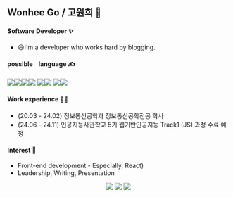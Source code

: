 ## Wonhee Go / 고원희 👋

#### Software Developer ✨
- 😄I'm a developer who works hard by blogging.
  
#### possibleㅤlanguage ✍
  <img src="https://img.shields.io/badge/React-61DAFB?style=for-the-badge&logo=React&logoColor=white"><img src="https://img.shields.io/badge/JavaScript-F7DF1E?style=for-the-badge&logo=JavaScript&logoColor=white"><img src="https://img.shields.io/badge/HTML5-E34F26?style=for-the-badge&logo=HTML5&logoColor=white"><img src="https://img.shields.io/badge/CSS-1572B6?style=for-the-badge&logo=CSS3&logoColor=white">
  <img src="https://img.shields.io/badge/node.js-5FA04E?style=for-the-badge&logo=nodedotjs&logoColor=white"><img src="https://img.shields.io/badge/Python-3776AB?style=for-the-badge&logo=Python&logoColor=white">
  <img src="https://img.shields.io/badge/MySQL-4479A1?style=for-the-badge&logo=mysql&logoColor=white"><img src="https://img.shields.io/badge/Oracle-F80000?style=for-the-badge&logo=oracle&logoColor=white">

#### Work experience 🤹‍♀️
- (20.03 - 24.02) 정보통신공학과 정보통신공학전공 학사
- (24.06 - 24.11) 인공지능사관학교 5기 웹기반인공지능 Track1 (JS) 과정 수료 예정

#### Interest 👀
- Front-end development - Especially, React)
- Leadership, Writing, Presentation

<div align=center>
<a href="https://www.notion.so/wonniego/Wonnie-s-Library-c9106659a8ab4accad0e6a2840c09114?pvs=4" target="_blank"><img src="https://img.shields.io/badge/Notion-000000?style=for-the-badge&logo=Notion&logoColor=white"></a>
<a href="https://blog.naver.com/kodnjshee" target="_blank"><img src="https://img.shields.io/badge/Blog-03C75A?style=for-the-badge&logo=Naver&logoColor=white"></a>
<a href="https://github.com/gowonhee" target="_blank"><img src="https://img.shields.io/badge/GitHub-181717?style=for-the-badge&logo=GitHub&logoColor=white"></a>
</div>
<!-- 네이버 블로그랑 노션 추가할 것 (참조사이트 : https://m.blog.naver.com/yb2316/222260350184) -->

